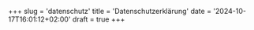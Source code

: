 +++
slug = 'datenschutz'
title = 'Datenschutzerklärung'
date = '2024-10-17T16:01:12+02:00'
draft = true
+++